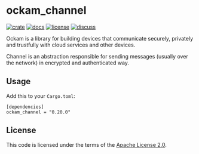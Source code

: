 # ockam_channel

[![crate][crate-image]][crate-link]
[![docs][docs-image]][docs-link]
[![license][license-image]][license-link]
[![discuss][discuss-image]][discuss-link]

Ockam is a library for building devices that communicate securely, privately
and trustfully with cloud services and other devices.

Channel is an abstraction responsible for sending messages (usually over the network) in encrypted and authenticated way.

## Usage

Add this to your `Cargo.toml`:

```
[dependencies]
ockam_channel = "0.20.0"
```

## License

This code is licensed under the terms of the [Apache License 2.0][license-link].

[main-ockam-crate-link]: https://crates.io/crates/ockam
[ockam-channel-crate-link]: https://crates.io/crates/ockam_channel

[crate-image]: https://img.shields.io/crates/v/ockam_channel.svg
[crate-link]: https://crates.io/crates/ockam_channel

[docs-image]: https://docs.rs/ockam_channel/badge.svg
[docs-link]: https://docs.rs/ockam_channel

[license-image]: https://img.shields.io/badge/License-Apache%202.0-green.svg
[license-link]: https://github.com/ockam-network/ockam/blob/HEAD/LICENSE

[discuss-image]: https://img.shields.io/badge/Discuss-Github%20Discussions-ff70b4.svg
[discuss-link]: https://github.com/ockam-network/ockam/discussions
